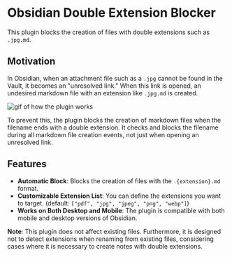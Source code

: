 # Obsidian Double Extension Blocker

This plugin blocks the creation of files with double extensions such as `.jpg.md`.

## Motivation

In Obsidian, when an attachment file such as a `.jpg` cannot be found in the Vault, it becomes an "unresolved link." When this link is opened, an undesired markdown file with an extension like `.jpg.md` is created.

![gif of how the plugin works](https://i.gyazo.com/175ca223db9d8e703179d9d56e014e02.gif)

To prevent this, the plugin blocks the creation of markdown files when the filename ends with a double extension. It checks and blocks the filename during all markdown file creation events, not just when opening an unresolved link.

## Features

-   **Automatic Block**: Blocks the creation of files with the `.{extension}.md` format.
-   **Customizable Extension List**: You can define the extensions you want to target. (default: `["pdf", "jpg", "jpeg", "png", "webp"]`)
-   **Works on Both Desktop and Mobile**: The plugin is compatible with both mobile and desktop versions of Obsidian.

**Note**: This plugin does not affect existing files. Furthermore, it is designed not to detect extensions when renaming from existing files, considering cases where it is necessary to create notes with double extensions.
